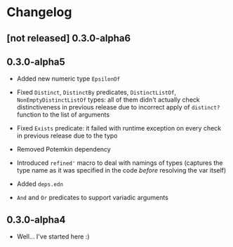 # Changelog

## [not released] 0.3.0-alpha6

## 0.3.0-alpha5

* Added new numeric type `EpsilonOf`

* Fixed `Distinct`, `DistinctBy` predicates, `DistinctListOf`,
  `NonEmptyDistinctListOf` types: all of them didn't actually check
  distinctiveness in previous release due to incorrect apply of `distinct?`
  function to the list of arguments

* Fixed `Exists` predicate: it failed with runtime exception on every check in
  previous release due to the typo

* Removed Potemkin dependency

* Introduced `refined'` macro to deal with namings of types (captures the type name
  as it was specified in the code *before* resolving the var itself)

* Added `deps.edn`

* `And` and `Or` predicates to support variadic arguments

## 0.3.0-alpha4

* Well... I've started here :)
